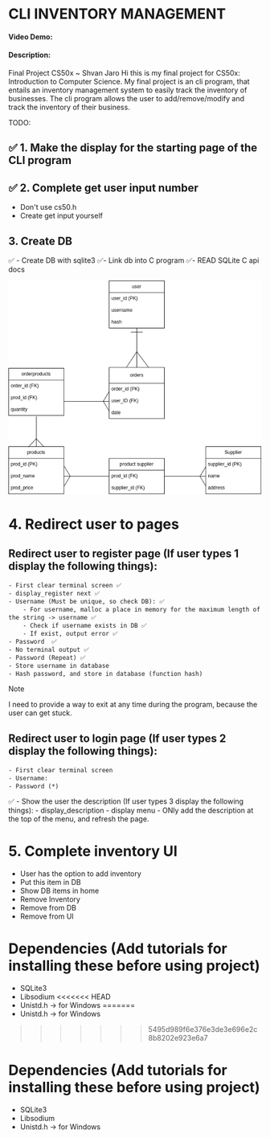 # CLI INVENTORY MANAGEMENT
#### Video Demo: <URL HERE>
#### Description: 
Final Project CS50x ~ Shvan Jaro
Hi this is my final project for CS50x: Introduction to Computer Science.
My final project is an cli program, that entails an inventory management system to easily track the inventory of businesses. 
The cli program allows the user to add/remove/modify and track the inventory of their business.

TODO:
## ✅ 1. Make the display for the starting page of the CLI program 

## ✅ 2. Complete get user input number
- Don't use cs50.h
- Create get input yourself 

## 3. Create DB
✅ - Create DB with sqlite3
✅- Link db into C program
✅- READ SQLite C api docs

![Database](assets/DB-finalproject.drawio.png)

# 4. Redirect user to pages
## Redirect user to register page (If user types 1 display the following things):
    - First clear terminal screen ✅
    - display_register next ✅
    - Username (Must be unique, so check DB): ✅
        - For username, malloc a place in memory for the maximum length of the string -> username ✅
        - Check if username exists in DB ✅
        - If exist, output error ✅
    - Password  ✅
    - No terminal output ✅
    - Password (Repeat) ✅
    - Store username in database 
    - Hash password, and store in database (function hash)

> [!NOTE]
 > I need to provide a way to exit at any time during the program, because the user can get stuck.

## Redirect user to login page (If user types 2 display the following things):
    - First clear terminal screen
    - Username:
    - Password (*)

✅ - Show the user the description (If user types 3 display the following things):
    - display_description
    - display menu
    - ONly add the description at the top of the menu, and refresh the page. 


# 5. Complete inventory UI
- User has the option to add inventory
- Put this item in DB
- Show DB items in home 
- Remove Inventory
- Remove from DB
- Remove from UI

# Dependencies (Add tutorials for installing these before using project)
- SQLite3
- Libsodium
<<<<<<< HEAD
- Unistd.h -> for Windows
=======
- Unistd.h -> for Windows
>>>>>>> 5495d989f6e376e3de3e696e2c8b8202e923e6a7

# Dependencies (Add tutorials for installing these before using project)
- SQLite3
- Libsodium
- Unistd.h -> for Windows